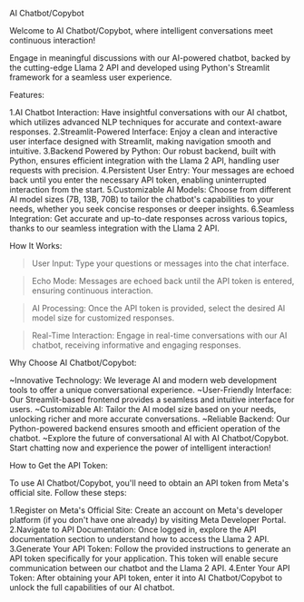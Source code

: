 AI Chatbot/Copybot

Welcome to AI Chatbot/Copybot, where intelligent conversations meet continuous interaction!

Engage in meaningful discussions with our AI-powered chatbot, backed by the cutting-edge Llama 2 API and developed using Python's Streamlit framework for a seamless user experience.

Features:

1.AI Chatbot Interaction: Have insightful conversations with our AI chatbot, which utilizes advanced NLP techniques for accurate and context-aware responses.
2.Streamlit-Powered Interface: Enjoy a clean and interactive user interface designed with Streamlit, making navigation smooth and intuitive.
3.Backend Powered by Python: Our robust backend, built with Python, ensures efficient integration with the Llama 2 API, handling user requests with precision.
4.Persistent User Entry: Your messages are echoed back until you enter the necessary API token, enabling uninterrupted interaction from the start.
5.Customizable AI Models: Choose from different AI model sizes (7B, 13B, 70B) to tailor the chatbot's capabilities to your needs, whether you seek concise responses or deeper insights.
6.Seamless Integration: Get accurate and up-to-date responses across various topics, thanks to our seamless integration with the Llama 2 API.

How It Works:

>User Input: Type your questions or messages into the chat interface.

>Echo Mode: Messages are echoed back until the API token is entered, ensuring continuous interaction.

>AI Processing: Once the API token is provided, select the desired AI model size for customized responses.

>Real-Time Interaction: Engage in real-time conversations with our AI chatbot, receiving informative and engaging responses.

Why Choose AI Chatbot/Copybot:

~Innovative Technology: We leverage AI and modern web development tools to offer a unique conversational experience.
~User-Friendly Interface: Our Streamlit-based frontend provides a seamless and intuitive interface for users.
~Customizable AI: Tailor the AI model size based on your needs, unlocking richer and more accurate conversations.
~Reliable Backend: Our Python-powered backend ensures smooth and efficient operation of the chatbot.
~Explore the future of conversational AI with AI Chatbot/Copybot. Start chatting now and experience the power of intelligent interaction!

How to Get the API Token:

To use AI Chatbot/Copybot, you'll need to obtain an API token from Meta's official site. Follow these steps:

1.Register on Meta's Official Site: Create an account on Meta's developer platform (if you don't have one already) by visiting Meta Developer Portal.
2.Navigate to API Documentation: Once logged in, explore the API documentation section to understand how to access the Llama 2 API.
3.Generate Your API Token: Follow the provided instructions to generate an API token specifically for your application. This token will enable secure communication between our chatbot and the Llama 2 API.
4.Enter Your API Token: After obtaining your API token, enter it into AI Chatbot/Copybot to unlock the full capabilities of our AI chatbot.
